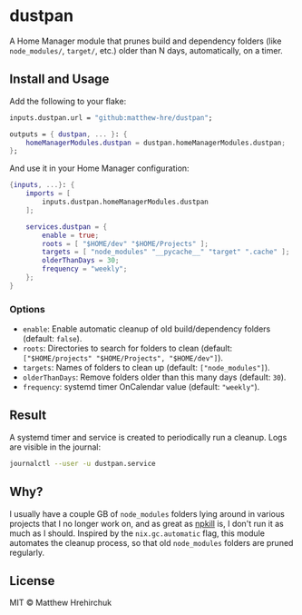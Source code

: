 # dustpan

A Home Manager module that prunes build and dependency folders (like `node_modules/`, `target/`, etc.) older than N days, automatically, on a timer.

## Install and Usage

Add the following to your flake:

```nix
inputs.dustpan.url = "github:matthew-hre/dustpan";

outputs = { dustpan, ... }: {
    homeManagerModules.dustpan = dustpan.homeManagerModules.dustpan;
};
```

And use it in your Home Manager configuration:

```nix
{inputs, ...}: {
    imports = [
        inputs.dustpan.homeManagerModules.dustpan
    ];

    services.dustpan = {
        enable = true;
        roots = [ "$HOME/dev" "$HOME/Projects" ];
        targets = [ "node_modules" "__pycache__" "target" ".cache" ];
        olderThanDays = 30;
        frequency = "weekly";
    };
}
```

### Options

- `enable`: Enable automatic cleanup of old build/dependency folders (default: `false`).
- `roots`: Directories to search for folders to clean (default: `["$HOME/projects" "$HOME/Projects", "$HOME/dev"]`).
- `targets`: Names of folders to clean up (default: `["node_modules"]`).
- `olderThanDays`: Remove folders older than this many days (default: `30`).
- `frequency`: systemd timer OnCalendar value (default: `"weekly"`).

## Result

A systemd timer and service is created to periodically run a cleanup. Logs are visible in the journal:

```bash
journalctl --user -u dustpan.service
```

## Why?

I usually have a couple GB of `node_modules` folders lying around in various projects that I no longer work on, and as great as [npkill](https://github.com/voidcosmos/npkill) is, I don't run it as much as I should. Inspired by the `nix.gc.automatic` flag, this module automates the cleanup process, so that old `node_modules` folders are pruned regularly.

## License

MIT © Matthew Hrehirchuk
